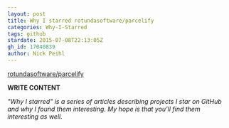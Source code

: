 ```yaml
---
layout: post
title: Why I starred rotundasoftware/parcelify
categories: Why-I-Starred
tags: github
stardate: 2015-07-08T22:13:05Z
gh_id: 17040839
author: Nick Peihl
---
```


[rotundasoftware/parcelify](https://github.com/rotundasoftware/parcelify)

**WRITE CONTENT**

*"Why I starred" is a series of articles describing projects I star on GitHub and why I found them interesting. My hope is that you'll find them interesting as well.*

